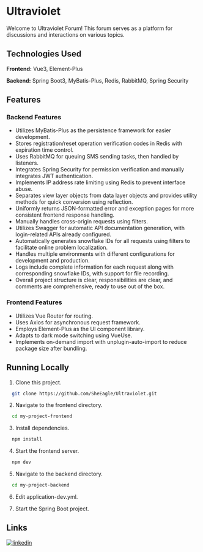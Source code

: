 # Ultraviolet

Welcome to Ultraviolet Forum! This forum serves as a platform for discussions and interactions on various topics.


## Technologies Used

**Frontend:** Vue3, Element-Plus

**Backend:** Spring Boot3, MyBatis-Plus, Redis, RabbitMQ, Spring Security

## Features

### Backend Features
- Utilizes MyBatis-Plus as the persistence framework for easier development.
- Stores registration/reset operation verification codes in Redis with expiration time control.
- Uses RabbitMQ for queuing SMS sending tasks, then handled by listeners.
- Integrates Spring Security for permission verification and manually integrates JWT authentication.
- Implements IP address rate limiting using Redis to prevent interface abuse.
- Separates view layer objects from data layer objects and provides utility methods for quick conversion using reflection.
- Uniformly returns JSON-formatted error and exception pages for more consistent frontend response handling.
- Manually handles cross-origin requests using filters.
- Utilizes Swagger for automatic API documentation generation, with login-related APIs already configured.
- Automatically generates snowflake IDs for all requests using filters to facilitate online problem localization.
- Handles multiple environments with different configurations for development and production.
- Logs include complete information for each request along with corresponding snowflake IDs, with support for file recording.
- Overall project structure is clear, responsibilities are clear, and comments are comprehensive, ready to use out of the box.

### Frontend Features
- Utilizes Vue Router for routing.
- Uses Axios for asynchronous request framework.
- Employs Element-Plus as the UI component library.
- Adapts to dark mode switching using VueUse.
- Implements on-demand import with unplugin-auto-import to reduce package size after bundling.




## Running Locally

1. Clone this project.

```bash
  git clone https://github.com/SheEagle/Ultraviolet.git
```

2. Navigate to the frontend directory.

```bash
  cd my-project-frontend
```

3. Install dependencies.

```bash
  npm install
```

4. Start the frontend server.

```bash
  npm dev
```

5. Navigate to the backend directory.

```bash
  cd my-project-backend
```

6. Edit application-dev.yml.

7. Start the Spring Boot project.

## Links

[![linkedin](https://img.shields.io/badge/linkedin-0A66C2?style=for-the-badge&logo=linkedin&logoColor=white)](https://www.linkedin.com/in/xiru-wang-551103248/)